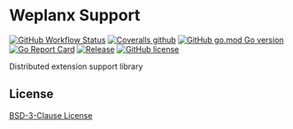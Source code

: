 # Weplanx Support

[![GitHub Workflow Status](https://img.shields.io/github/actions/workflow/status/weplanx/support/testing.yml?style=flat-square)](https://github.com/weplanx/support/actions/workflows/testing.yml)
[![Coveralls github](https://img.shields.io/coveralls/github/weplanx/support.svg?style=flat-square)](https://coveralls.io/github/weplanx/support)
[![GitHub go.mod Go version](https://img.shields.io/github/go-mod/go-version/weplanx/support?style=flat-square)](https://github.com/weplanx/support)
[![Go Report Card](https://goreportcard.com/badge/github.com/weplanx/support?style=flat-square)](https://goreportcard.com/report/github.com/weplanx/support)
[![Release](https://img.shields.io/github/v/release/weplanx/support.svg?style=flat-square)](https://github.com/weplanx/support)
[![GitHub license](https://img.shields.io/github/license/weplanx/support?style=flat-square)](https://raw.githubusercontent.com/weplanx/support/main/LICENSE)

Distributed extension support library

## License

[BSD-3-Clause License](https://github.com/weplanx/support/blob/main/LICENSE)
